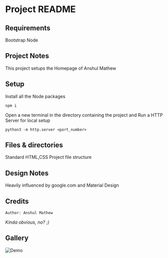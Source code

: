 # Project README

## Requirements

Bootstrap
Node

## Project Notes

This project setups the Homepage of Anshul Mathew

## Setup

Install all the Node packages

```
npm i
```

Open a new terminal in the directory containing the project and
Run a HTTP Server for local setup

```
python3 -m http.server <port_number>
```

## Files & directories

Standard HTML,CSS Project file structure

## Design Notes

Heavily influenced by google.com and Material Design

## Credits

    Author: Anshul Mathew

_Kinda obvious, no? ;)_

## Gallery

![Demo](/images/demo.jpg?raw=true)
